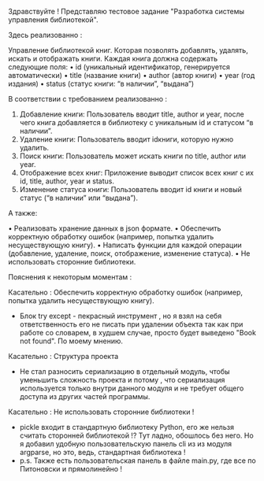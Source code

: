 Здравствуйте ! Представляю тестовое задание "Разработка системы управления библиотекой".

Здесь реализованно : 

Управление библиотекой книг. Которая позволять добавлять, удалять, искать и отображать книги. Каждая книга должна содержать следующие поля:
 • id (уникальный идентификатор, генерируется автоматически)
 • title (название книги)
 • author (автор книги)
 • year (год издания)
 • status (статус книги: “в наличии”, “выдана”)

В соответствии с требованием реализованно :

 1. Добавление книги: Пользователь вводит title, author и year, после чего книга добавляется в библиотеку с уникальным id и статусом “в наличии”.
 2. Удаление книги: Пользователь вводит idкниги, которую нужно удалить.
 3. Поиск книги: Пользователь может искать книги по title, author или year.
 4. Отображение всех книг: Приложение выводит список всех книг с их id, title, author, year и status.
 5. Изменение статуса книги: Пользователь вводит id книги и новый статус (“в наличии” или “выдана”).

А также: 

 • Реализовать хранение данных в json формате.
 • Обеспечить корректную обработку ошибок (например, попытка удалить несуществующую книгу).
 • Написать функции для каждой операции (добавление, удаление, поиск, отображение, изменение статуса).
 • Не использовать сторонние библиотеки.

 Пояснения к некоторым моментам : 
 
 Касательно :  Обеспечить корректную обработку ошибок (например, попытка удалить несуществующую книгу). 
 
- Блок try except - пекрасный инструмент , но я взял на себя ответственность его не писать при удалении объекта так как при работе со словарем, в худшем случае, просто будет выведено "Book not found". По моему мнению.

Касательно : Структура проекта
- Не стал разносить сериализацию в отдельный модуль, чтобы уменьшить сложность проекта и потому , что сериализация используется только внутри данного модуля и не требует общего доступа из других частей программы.

Касательно : Не использовать сторонние библиотеки !
- pickle входит в стандартную библиотеку Python, его же нельзя считать сторонней библиотекой !? Тут ладно, обошлось без него. Но я добавил удобную пользовательскую панель cli из из модуля argparse, но это, ведь, стандартная библиотека !
- p.s. Также есть пользовательская панель в файле main.py, где все по Питоновски и прямолинейно !




